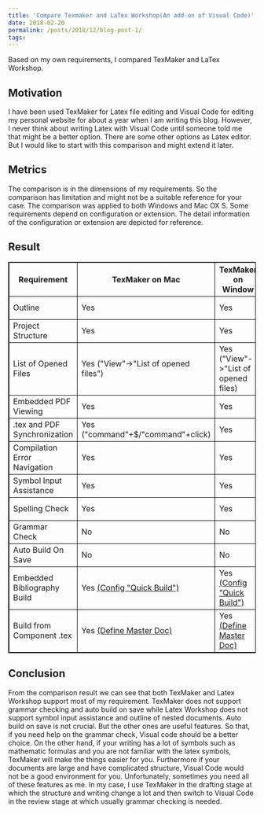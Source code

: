 ```yaml
---
title: 'Compare Texmaker and LaTex Workshop(An add-on of Visual Code)'
date: 2018-02-20
permalink: /posts/2018/12/blog-post-1/
tags:
---
```


Based on my own requirements, I compared TexMaker and LaTex Workshop. 

<style>
table {
    border-collapse: collapse;
}

table, th, td {
    border: 1px solid black;
}
</style>

Motivation
------
I have been used TexMaker for Latex file editing and Visual Code for editing my personal website for about a year when I am writing this blog. However, I never think about writing Latex with Visual Code until someone told me that might be a better option. There are some other options as Latex editor. But I would like to start with this comparison and might extend it later. 

Metrics
------
The comparison is in the dimensions of my requirements. So the comparison has limitation and might not be a suitable reference for your case. The comparison was applied to both Windows and Mac OX S. Some requirements depend on configuration or extension. The detail information of the configuration or extension are depicted for reference. 

Result
------
<table>
    <thead>
        <tr>
            <th>Requirement</th>
            <th>TexMaker on Mac</th>
            <th>TexMaker on Window</th>
            <th>LatexWorkshop on Mac</th>
            <th>LatexWorkshop on Window</th>
        </tr>
    </thead>
    <tbody>
        <tr>
            <td>Outline</td>
            <td>Yes</td>
            <td>Yes</td>
            <td>only for single document</td>
            <td>only for single document</td>
        </tr>
        <tr>
            <td>Project Structure</td>
            <td>Yes</td>
            <td>Yes</td>
            <td>Only with Folder Structure</td>
            <td>Only with Folder Structure</td>
        </tr>
        <tr>
            <td>List of Opened Files</td>
            <td>Yes ("View"->"List of opened files")</td>
            <td>Yes ("View"->"List of opened files)</a></td>
            <td>Yes</td>
            <td>Yes</td>
        </tr>
        <tr>
            <td>Embedded PDF Viewing</td>
            <td>Yes</td>
            <td>Yes</td>
            <td>Yes</a></td>
            <td>Yes</a></td>
        </tr>
        <tr>
            <td>.tex and PDF Synchronization</td>
            <td>Yes ("command"+$/"command"+click)</td>
            <td>Yes</td>
            <td>Yes ("control"+"option"+s/"command"+click)</td>
            <td>Yes</td>
        </tr>
        <tr>
            <td>Compilation Error Navigation</td>
            <td>Yes</td>
            <td>Yes</td>
            <td>No</td>
            <td>No</td>
        </tr>
        <tr>
            <td>Symbol Input Assistance</td>
            <td>Yes</td>
            <td>Yes</td>
            <td>No</td>
            <td>No</td>
        </tr>
        <tr>
            <td>Spelling Check</td>
            <td>Yes</td>
            <td>Yes</td>
            <td>Yes <a href="https://marketplace.visualstudio.com/items?itemName=streetsidesoftware.code-spell-checker">(Extensions)</a></td>
            <td>Yes <a href="https://marketplace.visualstudio.com/items?itemName=streetsidesoftware.code-spell-checker">(Extensions)</a></td>
        </tr>
        <tr>
            <td>Grammar Check</td>
            <td>No</td>
            <td>No</td>
            <td>Yes <a href="https://marketplace.visualstudio.com/items?itemName=adamvoss.vscode-languagetool">(Extensions)</a></td>
            <td>Yes <a href="https://marketplace.visualstudio.com/items?itemName=adamvoss.vscode-languagetool">(Extensions)</a></td>
        </tr>
        <tr>
            <td>Auto Build On Save</td>
            <td>No</td>
            <td>No</td>
            <td>Yes</td>
            <td>Yes</td>
        </tr>
        <tr>
            <td>Embedded Bibliography Build</td>
            <td>Yes <a href="https://tex.stackexchange.com/questions/119805/bibliography-in-texmaker">(Config "Quick Build")</a></td>
            <td>Yes <a href="https://tex.stackexchange.com/questions/119805/bibliography-in-texmaker">(Config "Quick Build")</a></td>
            <td>Yes <a href="https://marketplace.visualstudio.com/items?itemName=James-Yu.latex-workshop">(Config toolchain)</a></td>
            <td>Yes <a href="https://marketplace.visualstudio.com/items?itemName=James-Yu.latex-workshop">(Config toolchain)</a></td>           
        </tr>
        <tr>
            <td>Build from Component .tex</td>
            <td>Yes <a href="https://tex.stackexchange.com/questions/94414/how-to-best-use-and-compile-multiple-tex-files-as-part-of-same-final-document">(Define Master Doc)</a></td>
            <td>Yes <a href="https://tex.stackexchange.com/questions/94414/how-to-best-use-and-compile-multiple-tex-files-as-part-of-same-final-document">(Define Master Doc)</a></td>
            <td>Yes</td>
            <td>Yes</td>
        </tr>
    </tbody>
</table>

Conclusion
------
From the comparison result we can see that both TexMaker and Latex Workshop support most of my requirement. TexMaker does not support grammar checking and auto build on save while Latex Workshop does not support symbol input assistance and outline of nested documents. Auto build on save is not crucial. But the other ones are useful features. So that, if you need help on the grammar check, Visual code should be a better choice. On the other hand, if your writing has a lot of symbols such as mathematic formulas and you are not familiar with the latex symbols, TexMaker will make the things easier for you. Furthermore if your documents are large and have complicated structure, Visual Code would not be a good environment for you. Unfortunately, sometimes you need all of these features as me. In my case, I use TexMaker in the drafting stage at which the structure and writing change a lot and then switch to Visual Code in the review stage at which usually grammar checking is needed. 